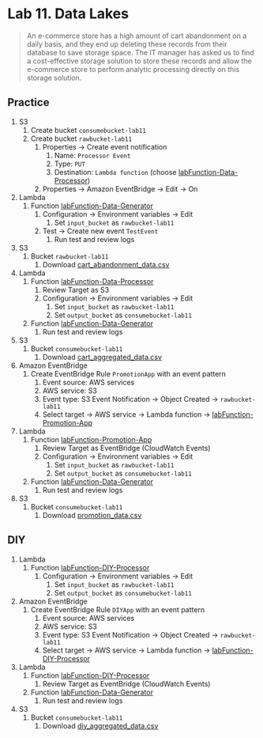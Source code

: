 # Lab 11. Data Lakes
> An e-commerce store has a high amount of cart abandonment on a daily basis, and they end up deleting 
> these records from their database to save storage space. 
> The IT manager has asked us to find a cost-effective storage solution to store these records and allow 
> the e-commerce store to perform analytic processing directly on this storage solution.

## Practice
1. S3
   1. Create bucket `consumebucket-lab11`
   2. Create bucket `rawbucket-lab11`
      1. Properties -> Create event notification
         1. Name: `Processor Event`
         2. Type: `PUT`
         3. Destination: `Lambda function` (choose [labFunction-Data-Processor](labFunction-Data-Processor.py))
      2. Properties -> Amazon EventBridge -> Edit -> On
2. Lambda
   1. Function [labFunction-Data-Generator](labFunction-Data-Generator.py)
      1. Configuration -> Environment variables -> Edit
         1. Set `input_bucket` as `rawbucket-lab11`
      2. Test -> Create new event `TestEvent`
         1. Run test and review logs
3. S3
   1. Bucket `rawbucket-lab11`
      1. Download [cart_abandonment_data.csv](cart_abandonment_data.csv)
4. Lambda
   1. Function [labFunction-Data-Processor](labFunction-Data-Processor.py)
      1. Review Target as S3 
      2. Configuration -> Environment variables -> Edit
         1. Set `input_bucket` as `rawbucket-lab11`
         2. Set `output_bucket` as `consumebucket-lab11`
   2. Function [labFunction-Data-Generator](labFunction-Data-Generator.py)
      1. Run test and review logs
5. S3
   1. Bucket `consumebucket-lab11`
      1. Download [cart_aggregated_data.csv](cart_aggregated_data.csv)
6. Amazon EventBridge
   1. Create EventBridge Rule `PromotionApp` with an event pattern
      1. Event source: AWS services
      2. AWS service: S3
      3. Event type: S3 Event Notification -> Object Created -> `rawbucket-lab11`
      4. Select target -> AWS service -> Lambda function -> [labFunction-Promotion-App](labFunction-Promotion-App.py)
7. Lambda
   1. Function [labFunction-Promotion-App](labFunction-Promotion-App.py)
      1. Review Target as EventBridge (CloudWatch Events)
      2. Configuration -> Environment variables -> Edit
         1. Set `input_bucket` as `rawbucket-lab11`
         2. Set `output_bucket` as `consumebucket-lab11`
   2. Function [labFunction-Data-Generator](labFunction-Data-Generator.py)
      1. Run test and review logs
8. S3
   1. Bucket `consumebucket-lab11`
      1. Download [promotion_data.csv](promotion_data.csv)


## DIY
1. Lambda
   1. Function [labFunction-DIY-Processor](labFunction-DIY-Processor.py)
      1. Configuration -> Environment variables -> Edit
         1. Set `input_bucket` as `rawbucket-lab11`
         2. Set `output_bucket` as `consumebucket-lab11`
2. Amazon EventBridge
   1. Create EventBridge Rule `DIYApp` with an event pattern
      1. Event source: AWS services
      2. AWS service: S3
      3. Event type: S3 Event Notification -> Object Created -> `rawbucket-lab11`
      4. Select target -> AWS service -> Lambda function -> [labFunction-DIY-Processor](labFunction-DIY-Processor.py)
3. Lambda
   1. Function [labFunction-DIY-Processor](labFunction-DIY-Processor.py)
         1. Review Target as EventBridge (CloudWatch Events)
   2. Function [labFunction-Data-Generator](labFunction-Data-Generator.py)
         1. Run test and review logs
4. S3
   1. Bucket `consumebucket-lab11`
      1. Download [diy_aggregated_data.csv](diy_aggregated_data.csv)